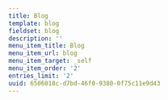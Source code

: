 ```yaml
---
title: Blog
template: blog
fieldset: blog
description: ''
menu_item_title: Blog
menu_item_url: blog
menu_item_target: _self
menu_item_order: '2'
entries_limit: '2'
uuid: 6506018c-d7bd-46f0-9380-0f75c11e9d43
---
```

